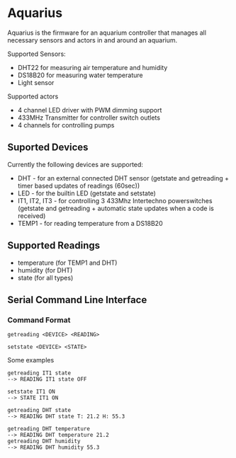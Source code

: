 # Aquarius

Aquarius is the firmware for an aquarium controller that manages all necessary sensors and actors in and around an aquarium.

Supported Sensors:
- DHT22 for measuring air temperature and humidity
- DS18B20 for measuring water temperature
- Light sensor

Supported actors
- 4 channel LED driver with PWM dimming support
- 433MHz Transmitter for controller switch outlets
- 4 channels for controlling pumps


## Suported Devices
Currently the following devices are supported:
- DHT - for an external connected DHT sensor (getstate and getreading + timer based updates of readings (60sec))
- LED - for the builtin LED (getstate and setstate)
- IT1, IT2, IT3 - for controlling 3 433Mhz Intertechno powerswitches (getstate and getreading + automatic state updates when a code is received)
- TEMP1 - for reading temperature from a DS18B20

## Supported Readings
- temperature (for TEMP1 and DHT)
- humidity (for DHT)
- state (for all types)

## Serial Command Line Interface
### Command Format
```
getreading <DEVICE> <READING>

setstate <DEVICE> <STATE>
```

Some examples
```
getreading IT1 state
--> READING IT1 state OFF
```

```
setstate IT1 ON
--> STATE IT1 ON
```

```
getreading DHT state
--> READING DHT state T: 21.2 H: 55.3
```

```
getreading DHT temperature
--> READING DHT temperature 21.2
getreading DHT humidity
--> READING DHT humidity 55.3
```

